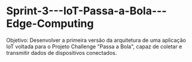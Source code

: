 # Sprint-3---IoT-Passa-a-Bola---Edge-Computing
Objetivo: Desenvolver a primeira versão da arquitetura de uma aplicação IoT voltada para o Projeto Challenge "Passa a Bola", capaz de coletar e transmitir dados de dispositivos conectados.
